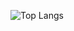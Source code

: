 ![Top Langs](https://github-readme-stats.vercel.app/api/top-langs/?username=monolith0220&layout=compact)
